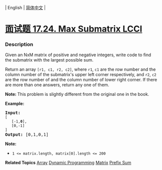 | English | [简体中文](README.md) |

# [面试题 17.24. Max Submatrix LCCI](https://leetcode.cn/problems/max-submatrix-lcci)
 ### Description
<p>Given an NxM matrix of positive and negative integers, write code to find the submatrix with the largest possible sum.</p>

<p>Return an array&nbsp;<code>[r1, c1, r2, c2]</code>, where&nbsp;<code>r1</code>, <code>c1</code> are the row number and the column number of the submatrix&#39;s upper left corner respectively, and&nbsp;<code>r2</code>, <code>c2</code> are the row number of and the column number of lower right corner. If there are more than one answers, return any one of them.</p>

<p><b>Note:&nbsp;</b>This problem is slightly different from the original one in the book.</p>

<p><strong>Example:</strong></p>

<pre>
<strong>Input:
</strong><code>[
&nbsp;  [-1,<strong>0</strong>],
&nbsp;  [0,-1]
]</code>
<strong>Output: </strong>[0,1,0,1]</pre>

<p><strong>Note: </strong></p>

<ul>
	<li><code>1 &lt;= matrix.length, matrix[0].length &lt;= 200</code></li>
</ul>

**Related Topics**  [Array](https://leetcode.cn/tag/array) [Dynamic Programming](https://leetcode.cn/tag/dynamic-programming) [Matrix](https://leetcode.cn/tag/matrix) [Prefix Sum](https://leetcode.cn/tag/prefix-sum) 
